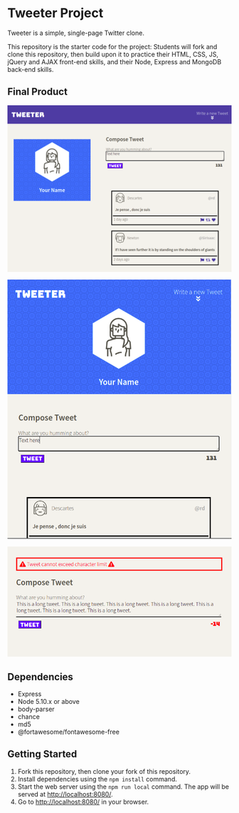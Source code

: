 # Tweeter Project

Tweeter is a simple, single-page Twitter clone.

This repository is the starter code for the project: Students will fork and clone this repository, then build upon it to practice their HTML, CSS, JS, jQuery and AJAX front-end skills, and their Node, Express and MongoDB back-end skills.

## Final Product

!["Screenshot of desktop layout"](https://github.com/MM0nty/Tweeter/blob/6afff236c820fe297f20c27a4f6bc4508bdc4878/Documents/Desktop-Layout-Design.png)

!["Screenshot of tablet layout"](https://github.com/MM0nty/Tweeter/blob/6afff236c820fe297f20c27a4f6bc4508bdc4878/Documents/Tablet-Layout-Design.png)

!["Screenshot of character limit exceeded tweet"](https://github.com/MM0nty/Tweeter/blob/6afff236c820fe297f20c27a4f6bc4508bdc4878/Documents/Error.png)

## Dependencies

- Express
- Node 5.10.x or above
- body-parser
- chance
- md5
- @fortawesome/fontawesome-free

## Getting Started

1. Fork this repository, then clone your fork of this repository.
2. Install dependencies using the `npm install` command.
3. Start the web server using the `npm run local` command. The app will be served at <http://localhost:8080/>.
4. Go to <http://localhost:8080/> in your browser.